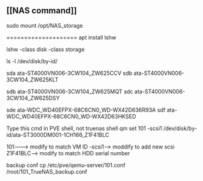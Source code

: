 ## [[NAS command]]


sudo mount /opt/NAS_storage

====================
apt install lshw

lshw -class disk -class storage

ls -l /dev/disk/by-id/

sda     ata-ST4000VN006-3CW104_ZW625CCV
sdb     ata-ST4000VN006-3CW104_ZW625KLT

sdb     ata-ST4000VN006-3CW104_ZW625MQT
sdc     ata-ST4000VN006-3CW104_ZW625DSY

sde     ata-WDC_WD40EFPX-68C6CN0_WD-WX42D636R93A
sdf      ata-WDC_WD40EFPX-68C6CN0_WD-WX42D63HKSED

Type this cmd in PVE shell, not truenas shell
qm set 101 -scsi1 /dev/disk/by-id/ata-ST3000DM001-1CH166_Z1F41BLC

101---> modify to match VM ID
-scsi1--> moddify to add new scsi
Z1F41BLC--> modify to match HDD serial number

backup conf
cp /etc/pve/qemu-server/101.conf /root/101_TrueNAS_backup.conf



